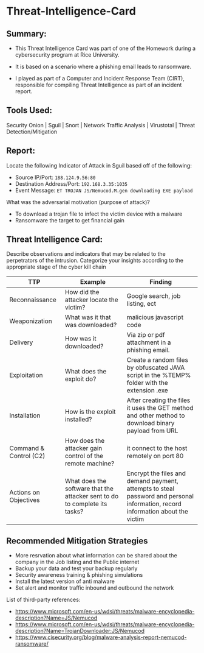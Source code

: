 # Threat-Intelligence-Card


## <strong><bold>Summary:</bold></strong>

 * This Threat Intelligence Card was part of one of the Homework during a cybersecurity program at Rice University.
 
 * It is based on a scenario where a phishing email leads to ransomware.
 
 * I played as part of a Computer and Incident Response Team (CIRT), responsible for compiling Threat Intelligence as part of an incident report.
 
 ## <strong>Tools Used</strong>:
 
 Security Onion | Sguil | Snort | Network Traffic Analysis | Virustotal | Threat Detection/Mitigation
 
 
  ## <strong>Report</strong>:
  
  
Locate the following Indicator of Attack in Sguil based off of the following:

* Source IP/Port: `188.124.9.56:80`
* Destination Address/Port: `192.168.3.35:1035`
* Event Message: `ET TROJAN JS/Nemucod.M.gen downloading EXE payload`


What was the adversarial motivation (purpose of attack)?


* To download a trojan file to infect the victim device with a malware
* Ransomware the target to get financial gain



## <strong>Threat Intelligence Card</strong>:


Describe observations and indicators that may be related to the perpetrators of the intrusion. Categorize your insights according to the appropriate stage of the cyber kill chain


| TTP  | Example   | Finding |
|---|---|---|
|  Reconnaissance | How did the attacker locate the victim? | Google search, job listing, ect   |
| Weaponization  |  What was it that was downloaded? | malicious javascript code   |
|  Delivery | How was it downloaded? |  Via zip or pdf attachment in a phishing email.  |
| Exploitation  | What does the exploit do? |  Create a random files by obfuscated JAVA script in the %TEMP% folder with the extension .exe  |
|  Installation | How is the exploit installed? | After creating the files it uses the GET method and other method to download binary payload from URL  |
| Command & Control (C2)  |  How does the attacker gain control of the remote machine? | it connect to the host remotely on port 80  |
|  Actions on Objectives | What does the software that the attacker sent to do to complete its tasks?  |  Encrypt the files and demand payment, attempts to steal password and personal information, record information about the victim |



## Recommended Mitigation Strategies

* More resrvation about what information can be shared about the company in the Job listing and the Public internet
* Backup your data and test your backup regularly  
* Security awareness training & phishing simulations
* Install the latest version of anti malware
* Set alert and monitor traffic inbound and outbound the network



List of third-party references: 

* https://www.microsoft.com/en-us/wdsi/threats/malware-encyclopedia-description?Name=JS/Nemucod
* https://www.microsoft.com/en-us/wdsi/threats/malware-encyclopedia-description?Name=TrojanDownloader:JS/Nemucod
* https://www.cisecurity.org/blog/malware-analysis-report-nemucod-ransomware/







